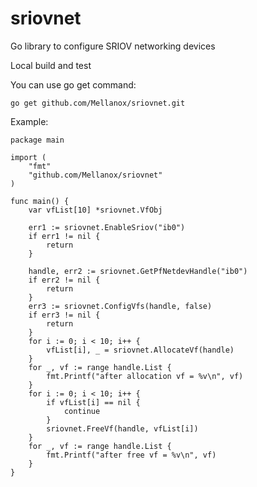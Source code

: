 # sriovnet
Go library to configure SRIOV networking devices

Local build and test

You can use go get command:
```
go get github.com/Mellanox/sriovnet.git
```

Example:

```
package main

import (
    "fmt"
    "github.com/Mellanox/sriovnet"
)

func main() {
	var vfList[10] *sriovnet.VfObj

	err1 := sriovnet.EnableSriov("ib0")
	if err1 != nil {
		return
	}

	handle, err2 := sriovnet.GetPfNetdevHandle("ib0")
	if err2 != nil {
		return
	}
	err3 := sriovnet.ConfigVfs(handle, false)
	if err3 != nil {
		return
	}
	for i := 0; i < 10; i++ {
		vfList[i], _ = sriovnet.AllocateVf(handle)
	}
	for _, vf := range handle.List {
		fmt.Printf("after allocation vf = %v\n", vf)
	}
	for i := 0; i < 10; i++ {
		if vfList[i] == nil {
			continue
		}
		sriovnet.FreeVf(handle, vfList[i])
	}
	for _, vf := range handle.List {
		fmt.Printf("after free vf = %v\n", vf)
	}
}
```
